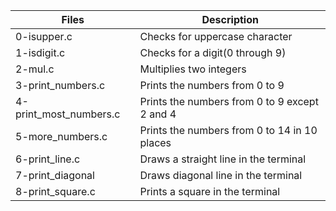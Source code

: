 | Files | Description |
| ----------- | ----------- |
| 0-isupper.c | Checks for uppercase character |
| 1-isdigit.c | Checks for a digit(0 through 9)|
| 2-mul.c  | Multiplies two integers |
| 3-print_numbers.c | Prints the numbers from 0 to 9 |
| 4-print_most_numbers.c | Prints the numbers from 0 to 9 except 2 and 4 |
| 5-more_numbers.c | Prints the numbers from 0 to 14 in 10 places |
| 6-print_line.c | Draws a straight line in the terminal |
| 7-print_diagonal | Draws diagonal line in the terminal |
| 8-print_square.c | Prints a square in the terminal |
